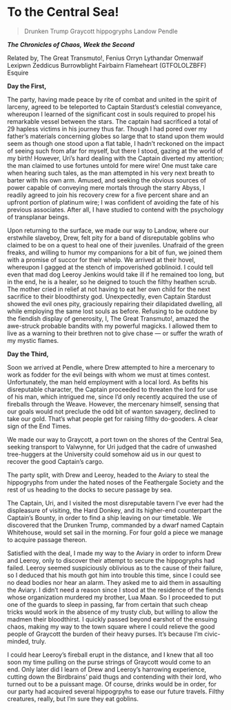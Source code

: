 <!-- TITLE: To the Central Sea! -->
<!-- SUBTITLE: Or a Bad Time on a Hard Donkey -->

# To the Central Sea!

> Drunken Trump Graycott hippogryphs Landow Pendle

***The Chronicles of Chaos, Week the Second***

Related by,
The Great Transmuto!, Fenius Orryn Lythandar Omenwaif Lexipwn Zeddicus Burrowblight Fairbairn Flameheart (GTFOLOLZBFF) Esquire

**Day the First,**

The party, having made peace by rite of combat and united in the spirit of larceny, agreed to be teleported to Captain Stardust’s celestial conveyance, whereupon I learned of the significant cost in souls required to propel his remarkable vessel between the stars. The captain had sacrificed a total of 29 hapless victims in his journey thus far. Though I had pored over my father’s materials concerning globes so large that to stand upon them would seem as though one stood upon a flat table, I hadn’t reckoned on the impact of seeing such from afar for myself, but there I stood, gazing at the world of my birth! However, Uri’s hard dealing with the Captain diverted my attention; the man claimed to use fortunes untold for mere wire! One must take care when hearing such tales, as the man attempted in his very next breath to barter with his own arm. Amused, and seeking the obvious sources of power capable of conveying mere mortals through the starry Abyss, I readily agreed to join his recovery crew for a five percent share and an upfront portion of platinum wire; I was confident of avoiding the fate of his previous associates. After all, I have studied to contend with the psychology of transplanar beings.

Upon returning to the surface, we made our way to Landow, where our erstwhile slaveboy, Drew, felt pity for a band of disreputable goblins who claimed to be on a quest to heal one of their juveniles. Unafraid of the green freaks, and willing to humor my companions for a bit of fun, we joined them with a promise of succor for their whelp. We arrived at their hovel, whereupon I gagged at the stench of impoverished goblinoid. I could tell even that mad dog Leeroy Jenkins would take ill if he remained too long, but in the end, he is a healer, so he deigned to touch the filthy heathen scrub. The mother cried in relief at not having to eat her own child for the next sacrifice to their bloodthirsty god. Unexpectedly, even Captain Stardust showed the evil ones pity, graciously repairing their dilapidated dwelling, all while employing the same lost souls as before. Refusing to be outdone by the fiendish display of generosity, I, The Great Transmuto!, amazed the awe-struck probable bandits with my powerful magicks. I allowed them to live as a warning to their brethren not to give chase — or suffer the wrath of my mystic flames.

**Day the Third,**

Soon we arrived at Pendle, where Drew attempted to hire a mercenary to work as fodder for the evil beings with whom we must at times contest. Unfortunately, the man held employment with a local lord. As befits his disreputable character, the Captain proceeded to threaten the lord for use of his man, which intrigued me, since I’d only recently acquired the use of fireballs through the Weave. However, the mercenary himself, sensing that our goals would not preclude the odd bit of wanton savagery, declined to take our gold. That’s what people get for raising filthy do-gooders. A clear sign of the End Times.

We made our way to Graycott, a port town on the shores of the Central Sea, seeking transport to Valwynne, for Uri judged that the cadre of unwashed tree-huggers at the University could somehow aid us in our quest to recover the good Captain’s cargo.

The party split, with Drew and Leeroy, headed to the Aviary to steal the hippogryphs from under the hated noses of the Feathergale Society and the rest of us heading to the docks to secure passage by sea.

The Captain, Uri, and I visited the most disreputable tavern I’ve ever had the displeasure of visiting, the Hard Donkey, and its higher-end counterpart the Captain’s Bounty, in order to find a ship leaving on our timetable. We discovered that the Drunken Trump, commanded by a dwarf named Captain Whitehouse, would set sail in the morning. For four gold a piece we manage to acquire passage thereon.

Satisfied with the deal, I made my way to the Aviary in order to inform Drew and Leeroy, only to discover their attempt to secure the hippogryphs had failed. Leeroy seemed suspiciously oblivious as to the cause of their failure, so I deduced that his mouth got him into trouble this time, since I could see no dead bodies nor hear an alarm. They asked me to aid them in assaulting the Aviary. I didn’t need a reason since I stood at the residence of the fiends whose organization murdered my brother, Lua Maan. So I proceeded to put one of the guards to sleep in passing, far from certain that such cheap tricks would work in the absence of my trusty club, but willing to allow the madmen their bloodthirst. I quickly passed beyond earshot of the ensuing chaos, making my way to the town square where I could relieve the good people of Graycott the burden of their heavy purses. It’s because I’m civic-minded, truly.

I could hear Leeroy’s fireball erupt in the distance, and I knew that all too soon my time pulling on the purse strings of Graycott would come to an end. Only later did I learn of Drew and Leeroy’s harrowing experience, cutting down the Birdbrains’ paid thugs and contending with their lord, who turned out to be a puissant mage. Of course, drinks would be in order, for our party had acquired several hippogrpyhs to ease our future travels. Filthy creatures, really, but I’m sure they eat goblins.
